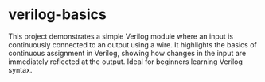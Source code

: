 # verilog-basics
This project demonstrates a simple Verilog module where an input is continuously connected to an output using a wire. It highlights the basics of continuous assignment in Verilog, showing how changes in the input are immediately reflected at the output. Ideal for beginners learning Verilog syntax.
